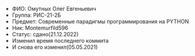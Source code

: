 - ФИО: Омутных Олег Евгеньевич
- Группа: РИС-21-2Б
- Предмет: Современные парадигмы программирования на PYTHON
- Ник: Montemurfild596
- Статус: сдано(21.12.2022)
- Изменил время последнего коммита
- И снова его изменил(05.05.2021)